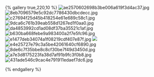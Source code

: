 {% gallery true,220,10 %}
![ae2570602698b3be006a619f3d4ac37.jpg](https://yancey-note-img.oss-cn-beijing.aliyuncs.com/ae2570602698b3be006a619f3d4ac37.jpg)
![8eb7096579e5c92dc7786430dbcdecc.jpg](https://yancey-note-img.oss-cn-beijing.aliyuncs.com/8eb7096579e5c92dc7786430dbcdecc.jpg)
![c27694f25d45b418254e61e689c58c1.jpg](https://yancey-note-img.oss-cn-beijing.aliyuncs.com/c27694f25d45b418254e61e689c58c1.jpg)
![9dca6c761b39eab558d1267ed1f0aa0.jpg](https://yancey-note-img.oss-cn-beijing.aliyuncs.com/9dca6c761b39eab558d1267ed1f0aa0.jpg)
![da4853992cd1ad08df37ba35521c1af.jpg](https://yancey-note-img.oss-cn-beijing.aliyuncs.com/da4853992cd1ad08df37ba35521c1af.jpg)
![b630ba668febe9a983400a2f7e5fc96.jpg](https://yancey-note-img.oss-cn-beijing.aliyuncs.com/b630ba668febe9a983400a2f7e5fc96.jpg)
![e1477deb34074a1f08219cdf407e87f.jpg](https://yancey-note-img.oss-cn-beijing.aliyuncs.com/e1477deb34074a1f08219cdf407e87f.jpg)
![](https://yancey-note-img.oss-cn-beijing.aliyuncs.com/e1477deb34074a1f08219cdf407e87f.jpg)
![e4e25727e79c3a5be42061640cf6890.jpg](https://yancey-note-img.oss-cn-beijing.aliyuncs.com/e4e25727e79c3a5be42061640cf6890.jpg)
![8de6c7f35bbe8c8cf30be7f49d3450d.jpg](https://yancey-note-img.oss-cn-beijing.aliyuncs.com/8de6c7f35bbe8c8cf30be7f49d3450d.jpg)
![a7e3d8175223fa38d7af91b9fc3f0b8.jpg](https://yancey-note-img.oss-cn-beijing.aliyuncs.com/a7e3d8175223fa38d7af91b9fc3f0b8.jpg)
![431ade546c9cac4e791911edaef7dc6.jpg](https://yancey-note-img.oss-cn-beijing.aliyuncs.com/431ade546c9cac4e791911edaef7dc6.jpg)

{% endgallery %}